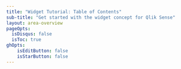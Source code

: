 ```yaml
---
title: "Widget Tutorial: Table of Contents"
sub-title: "Get started with the widget concept for Qlik Sense"
layout: area-overview
pageOpts:
  isDisqus: false
  isToc: true
ghOpts:
    isEditButton: false
    isStarButton: false
---
```

